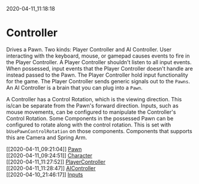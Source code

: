 2020-04-11_11:18:18

# Controller

Drives a Pawn.
Two kinds: Player Controller and AI Controller.
User interacting with the keyboard, mouse, or gamepad causes events to fire in the Player Controller.
A Player Controller shouldn't listen to all input events.
When possessed, input events that the Player Controller doesn't handle are instead passed to the Pawn.
The Player Controller hold input functionality for the game.
The Player Controller sends generic signals out to the `Pawns`.
An AI Controller is a brain that you can plug into a `Pawn`.

A Controller has a Control Rotation, which is the viewing direction.
This is/can be separate from the Pawn's forward direction.
Inputs, such as mouse movements, can be configured to manipulate the Controller's Control Rotation.
Some Components in the possessed Pawn can be configured to rotate along with the control rotation.
This is set with `bUsePawnControlRotation` on those components.
Components that supports this are Camera and Spring Arm.



[[2020-04-11_09:21:04]] [Pawn](./Pawn.md)  
[[2020-04-11_09:24:51]] [Character](./Character.md)  
[[2020-04-11_11:27:52]] [PlayerController](./PlayerController.md)  
[[2020-04-11_11:28:47]] [AIController](./AIController.md)  
[[2020-04-10_21:46:17]] [Inputs](./Inputs.md)  
